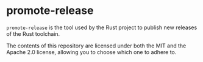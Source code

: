 # promote-release

`promote-release` is the tool used by the Rust project to publish new releases
of the Rust toolchain.

The contents of this repository are licensed under both the MIT and the Apache
2.0 license, allowing you to choose which one to adhere to.
